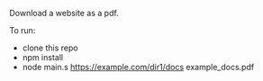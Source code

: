Download a website as a pdf.

To run: 
* clone this repo
* npm install
* node main.s https://example.com/dir1/docs example_docs.pdf
